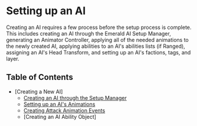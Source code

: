 # Setting up an AI
Creating an AI requires a few process before the setup process is complete. This includes creating an AI through the Emerald AI Setup Manager, generating an Animator Controller, applying all of the needed animations to the newly created AI, applying abilities to an AI's abilities lists (if Ranged), assigning an AI's Head Transform, and setting up an AI's factions, tags, and layer.

## Table of Contents
* [Creating a New AI]
   * [Creating an AI through the Setup Manager]
   * [Setting up an AI's Animations]
   * [Creating Attack Animation Events]
   * [Creating an AI Ability Object]

[Creating an AI through the Setup Manager]: https://github.com/Black-Horizon-Studios/Emerald-AI/wiki/Creating-an-AI-through-the-Setup-Manager
[Setting up an AI's Animations]: https://github.com/Black-Horizon-Studios/Emerald-AI/wiki/Setting-up-an-AI's-Animations
[Creating Attack Animation Events]: https://github.com/Black-Horizon-Studios/Emerald-AI/wiki/Creating-Attack-Animation-Events